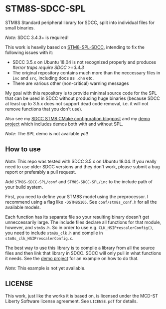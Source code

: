 # STM8S-SDCC-SPL
STM8S Standard peripheral library for SDCC, split into individual files for small binaries.

*Note:* SDCC 3.4.3+ is required!

This work is heavily based on [STM8-SPL-SDCC](https://github.com/ulikoehler/STM8S-SDCC-SPL), intending to fix the following issues with it:

* SDCC 3.5.x on Ubuntu 18.04 is not recognized properly and produces *#error traps require SDCC >=3.4.3*
* The original repository contains much more than the neccessary files in `inc` and `src`, including docs as `.chm` etc.
* There are various other (non-critical) warning messages

My goal with this repository is to provide minimal source code for the SPL that can be used in SDCC without producing huge binaries (because SDCC at least up to 3.5.x does not support dead code removal, i.e. it will not remove functions that you don't use).

Also see my [SDCC STM8 CMake configuration blogpost](https://techoverflow.net/2019/06/08/a-working-sdcc-stm8-cmake-configuration/) and my [demo project](https://github.com/ulikoehler/stm8s-discovery-sdcc-blink) which includes demos both with and without SPL.

*Note*: The SPL demo is not available *yet*!

## How to use

*Note:* This repo was tested with SDCC 3.5.x on Ubuntu 18.04. If you really need to use older SDCC versions and they don't work, please submit a bug report or preferably a pull request.

Add `STM8S-SDCC-SPL/conf` and `STM8S-SDCC-SPL/inc` to the include path of your build system.

First, you need to define your STM8S model using the preprocessor. I recommend using a flag like `-DSTM8S105`. See `conf/stm8s_conf.h` for all the available models.

Each function has its separate file so your resulting binary doesn't get unneccessarily large. The include files declare all functions for that module, however, and `stm8s.h`.
So in order to use e.g. `CLK_HSIPrescalerConfig()`, you need to include `stm8s_clk.h` and compile in `stm8s_clk_HSIPrescalerConfig.c`.

The best way to use this library is to compile a library from all the source files and then link that library in SDCC. SDCC will only pull in what functions it needs.
See the [demo project](https://github.com/ulikoehler/stm8s-discovery-sdcc-blink) for an example on how to do that.

*Note:* This example is not yet available.

## LICENSE

This work, just like the works it is based on, is licensed under the MCD-ST Liberty Software license agreement. See `LICENSE.pdf` for details.